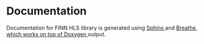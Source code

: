 # Documentation


Documentation for FINN HLS library is generated using <a href="http://www.sphinx-doc.org/" target="_blank"> Sphinx </a> and <a href="https://breathe.readthedocs.io/" target="_blank"> Breathe, which works on top of <a href="http://www.doxygen.nl/index.html" target="_blank"> Doxygen </a> output.
